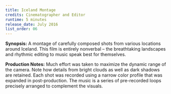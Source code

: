 ```yaml
---
title: Iceland Montage
credits: Cinematographer and Editor
runtime: 5 minutes
release_date: July 2016
list_order: 06
---
```


**Synopsis:** A montage of carefully composed shots from various locations
around Iceland. This film is entirely nonverbal – the breathtaking landscapes
and rhythmic editing to music speak best for themselves.

**Production Notes:** Much effort was taken to maximize the dynamic range of the
camera. Note how details from bright clouds as well as dark shadows are
retained. Each shot was recorded using a narrow color profile that was expanded
in post-production. The music is a series of pre-recorded loops precisely
arranged to complement the visuals.
